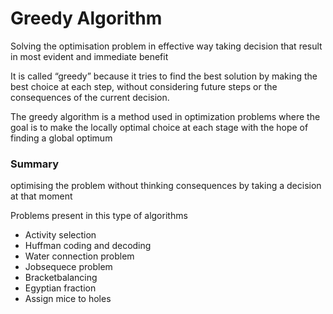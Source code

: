 # Greedy Algorithm 

<p>Solving the optimisation problem in effective way taking decision that result in most evident and immediate benefit 

It is called “greedy” because it tries to find the best solution by making the best choice at each step, 
without considering future steps or the consequences of the current decision.

The greedy algorithm is a method used in optimization problems 
where the goal is to make the locally optimal choice at each stage with the hope of finding a global optimum </p>

### Summary 
<p>optimising the problem without thinking consequences by taking a decision at that moment<p>

<p>Problems present in this type of algorithms</p>
<ul>
    <li> Activity selection </li>
    <li> Huffman coding and decoding </li>
    <li> Water connection problem </li>
    <li> Jobsequece problem </li>
    <li> Bracketbalancing </li>
    <li> Egyptian fraction </li>
    <li> Assign mice to holes </li>
</ul>
